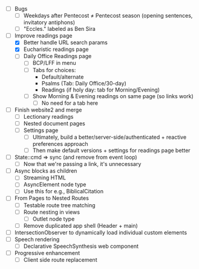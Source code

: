- [ ] Bugs
	- [ ] Weekdays after Pentecost ≠ Pentecost season (opening sentences, invitatory antiphons)
	- [ ] "Eccles." labeled as Ben Sira
- [ ] Improve readings page
	- [x] Better handle URL search params
	- [x] Eucharistic readings page
	- [ ] Daily Office Readings page
		- [ ] BCP/LFF in menu
		- [ ] Tabs for choices:
			- Default/alternate
			- Psalms (Tab: Daily Office/30-day)
			- Readings (if holy day: tab for Morning/Evening)
		- [ ] Show Morning & Evening readings on same page (so links work)
			- [ ] No need for a tab here
- [ ] Finish website2 and merge
	- [ ] Lectionary readings
	- [ ] Nested document pages
	- [ ] Settings page
		- [ ] Ultimately, build a better/server-side/authenticated + reactive preferences approach
		- [ ] Then make default versions + settings for readings page better
- [ ] State::cmd => sync (and remove from event loop)
	- [ ] Now that we're passing a link, it's unnecessary
- [ ] Async blocks as children
	- [ ] Streaming HTML
	- [ ] AsyncElement node type
	- [ ] Use this for e.g., BiblicalCitation
- [ ] From Pages to Nested Routes
	- [ ] Testable route tree matching
	- [ ] Route nesting in views
		- [ ] Outlet node type
	- [ ] Remove duplicated app shell (Header + main)
- [ ] IntersectionObserver to dynamically load individual custom elements
- [ ] Speech rendering
	- [ ] Declarative SpeechSynthesis web component
- [ ] Progressive enhancement
	- [ ] Client side route replacement